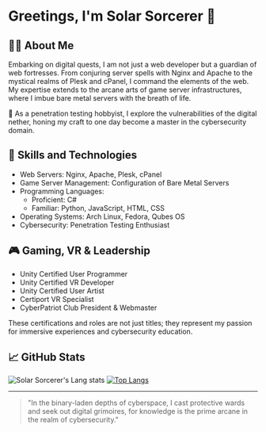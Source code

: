 # Greetings, I'm Solar Sorcerer 🌌

## 🧙‍♂️ About Me
Embarking on digital quests, I am not just a web developer but a guardian of web fortresses. From conjuring server spells with Nginx and Apache to the mystical realms of Plesk and cPanel, I command the elements of the web. My expertise extends to the arcane arts of game server infrastructures, where I imbue bare metal servers with the breath of life.

🔐 As a penetration testing hobbyist, I explore the vulnerabilities of the digital nether, honing my craft to one day become a master in the cybersecurity domain.

## 🔮 Skills and Technologies
- Web Servers: Nginx, Apache, Plesk, cPanel
- Game Server Management: Configuration of Bare Metal Servers
- Programming Languages: 
  - Proficient: C#
  - Familiar: Python, JavaScript, HTML, CSS
- Operating Systems: Arch Linux, Fedora, Qubes OS
- Cybersecurity: Penetration Testing Enthusiast

## 🎮 Gaming, VR & Leadership
- Unity Certified User Programmer
- Unity Certified VR Developer
- Unity Certified User Artist
- Certiport VR Specialist
- CyberPatriot Club President & Webmaster

These certifications and roles are not just titles; they represent my passion for immersive experiences and cybersecurity education.

## 📈 GitHub Stats
![Solar Sorcerer's Lang stats](link-to-github-stats)
[![Top Langs](https://github-readme-stats.vercel.app/api/top-langs/?username=SolarSorcerer)](https://github.com/anuraghazra/github-readme-stats)

---

> "In the binary-laden depths of cyberspace, I cast protective wards and seek out digital grimoires, for knowledge is the prime arcane in the realm of cybersecurity."
